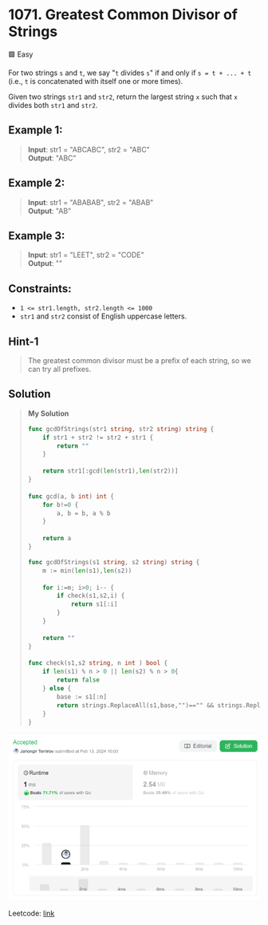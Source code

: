 # 1071. Greatest Common Divisor of Strings
🟩 Easy

For two strings `s` and `t`, we say "`t` divides `s`" if and only if `s = t + ... + t` (i.e., `t` is concatenated with itself one or more times).

Given two strings `str1` and `str2`, return the largest string `x` such that `x` divides both `str1` and `str2`.

## Example 1:
> **Input**: str1 = "ABCABC", str2 = "ABC" \
> **Output**: "ABC" 

## Example 2:
> **Input**: str1 = "ABABAB", str2 = "ABAB" \
> **Output**: "AB"

## Example 3:
> **Input**: str1 = "LEET", str2 = "CODE" \
> **Output**: ""

## Constraints:
* `1 <= str1.length, str2.length <= 1000`
* `str1` and `str2` consist of English uppercase letters.

## Hint-1
> The greatest common divisor must be a prefix of each string, so we can try all prefixes.

## Solution
> **My Solution**
> ```go
> func gcdOfStrings(str1 string, str2 string) string {
>     if str1 + str2 != str2 + str1 {
>         return ""
>     }
> 
>     return str1[:gcd(len(str1),len(str2))]
> }
> 
> func gcd(a, b int) int {
>     for b!=0 {
>         a, b = b, a % b
>     }
> 
>     return a
> }
> ```
>
> ```go
> func gcdOfStrings(s1 string, s2 string) string {
>     m := min(len(s1),len(s2))
> 
>     for i:=m; i>0; i-- {
>         if check(s1,s2,i) {
>             return s1[:i]
>         }
>     }
> 
>     return ""
> }
> 
> func check(s1,s2 string, n int ) bool {
>     if len(s1) % n > 0 || len(s2) % n > 0{
>         return false
>     } else {
>         base := s1[:n]
>         return strings.ReplaceAll(s1,base,"")=="" && strings.ReplaceAll(s2,base,"") == ""
>     }
> }
> ```
![result](1071.png)

Leetcode: [link](https://leetcode.com/problems/greatest-common-divisor-of-strings/description/)